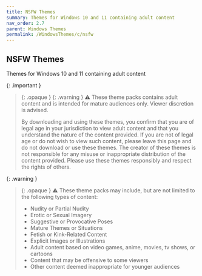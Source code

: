 ```yaml
---
title: NSFW Themes
summary: Themes for Windows 10 and 11 containing adult content
nav_order: 2.7
parent: Windows Themes
permalink: /WindowsThemes/c/nsfw
---
```


## NSFW Themes
Themes for Windows 10 and 11 containing adult content

{: .important }
> {: .opaque }
> {: .warning }
> ⚠️ These theme packs contains adult content and is intended for mature audiences only. Viewer discretion is advised.
> 
> By downloading and using these themes, you confirm that you are of legal age in your jurisdiction to view adult content and that you understand the nature of the content provided. If you are not of legal age or do not wish to view such content, please leave this page and do not download or use these themes. The creator of these themes is not responsible for any misuse or inappropriate distribution of the content provided. Please use these themes responsibly and respect the rights of others.

{: .warning }
> {: .opaque }
> ⚠️ These theme packs may include, but are not limited to the following types of content:
> 
> - Nudity or Partial Nudity
> - Erotic or Sexual Imagery
> - Suggestive or Provocative Poses
> - Mature Themes or Situations
> - Fetish or Kink-Related Content
> - Explicit Images or Illustrations
> - Adult content based on video games, anime, movies, tv shows, or cartoons
> - Content that may be offensive to some viewers
> - Other content deemed inappropriate for younger audiences